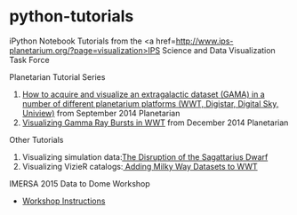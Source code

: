 python-tutorials
================

iPython Notebook Tutorials from the <a href=http://www.ips-planetarium.org/?page=visualization>IPS Science and Data Visualization Task Force</a>

Planetarian Tutorial Series
<ol>
<li><a href=http://nbviewer.ipython.org/github/IPSScienceVisualization/python-tutorials/blob/master/Visualizing%20GAMA.ipynb>How to acquire and visualize an extragalactic dataset (GAMA) in a number of different planetarium platforms (WWT, Digistar, Digital Sky, Uniview)</a> from September 2014 Planetarian</li>

<li><a href=http://nbviewer.ipython.org/github/IPSScienceVisualization/python-tutorials/blob/master/Gamma%20Ray%20Bursts%20in%20WWT.ipynb>Visualizing Gamma Ray Bursts in WWT</a> from December 2014 Planetarian</li>
</ol>

Other Tutorials
<ol>
  <li>Visualizing simulation data:<a href="http://nbviewer.ipython.org/github/IPSScienceVisualization/python-tutorials/blob/master/SgrStream.ipynb">The Disruption of the Sagattarius Dwarf</a></li>
<li>Visualizing VizieR catalogs:<a href="http://nbviewer.ipython.org/github/IPSScienceVisualization/python-tutorials/blob/master/MilkyWay%20Datasets%20for%20Visualization.ipynb"> Adding Milky Way Datasets to WWT</a></li>
</ol>

IMERSA 2015 Data to Dome Workshop
<ul>
  <li>
    <a href=https://github.com/IPSScienceVisualization/python-tutorials/blob/master/WorkshopInstructions.md>Workshop Instructions</a>
  </li>
</ul>
